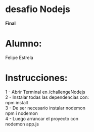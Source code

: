 # desafio Nodejs
<strong>Final</strong>

# Alumno:
<DL>
<DT>Felipe Estrela</DT>
</DL>

# Instrucciones:
</DL>
<DT>1 - Abrir Terminal en /challengeNodejs</DT>
<DT>2 - Instalar todas las dependencias con:</DT>
<DT>npm install</DT>
<DT>3 - De ser necesario instalar nodemon</DT>
<DT>npm i nodemon</DT>
<DT>4 - Luego arrancar el proyecto con</DT>
<DT>nodemon app.js</DT>
</DL>